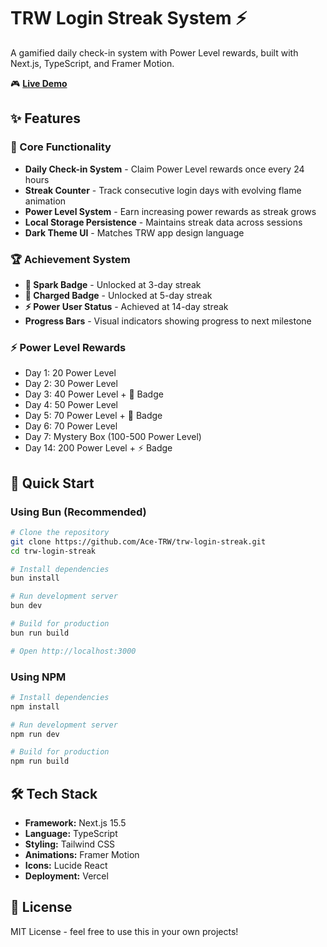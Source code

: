 # TRW Login Streak System ⚡

A gamified daily check-in system with Power Level rewards, built with Next.js, TypeScript, and Framer Motion.

🎮 **[Live Demo](https://trw-login-streak-io68wxqoi-or756s-projects.vercel.app)**

## ✨ Features

### 🎯 Core Functionality
- **Daily Check-in System** - Claim Power Level rewards once every 24 hours
- **Streak Counter** - Track consecutive login days with evolving flame animation
- **Power Level System** - Earn increasing power rewards as streak grows
- **Local Storage Persistence** - Maintains streak data across sessions
- **Dark Theme UI** - Matches TRW app design language

### 🏆 Achievement System
- **🪫 Spark Badge** - Unlocked at 3-day streak
- **🔋 Charged Badge** - Unlocked at 5-day streak
- **⚡ Power User Status** - Achieved at 14-day streak
- **Progress Bars** - Visual indicators showing progress to next milestone

### ⚡ Power Level Rewards
- Day 1: 20 Power Level
- Day 2: 30 Power Level
- Day 3: 40 Power Level + 🪫 Badge
- Day 4: 50 Power Level
- Day 5: 70 Power Level + 🔋 Badge
- Day 6: 70 Power Level
- Day 7: Mystery Box (100-500 Power Level)
- Day 14: 200 Power Level + ⚡ Badge

## 🚀 Quick Start

### Using Bun (Recommended)
```bash
# Clone the repository
git clone https://github.com/Ace-TRW/trw-login-streak.git
cd trw-login-streak

# Install dependencies
bun install

# Run development server
bun dev

# Build for production
bun run build

# Open http://localhost:3000
```

### Using NPM
```bash
# Install dependencies
npm install

# Run development server
npm run dev

# Build for production
npm run build
```

## 🛠️ Tech Stack

- **Framework:** Next.js 15.5
- **Language:** TypeScript
- **Styling:** Tailwind CSS
- **Animations:** Framer Motion
- **Icons:** Lucide React
- **Deployment:** Vercel

## 📄 License

MIT License - feel free to use this in your own projects!
